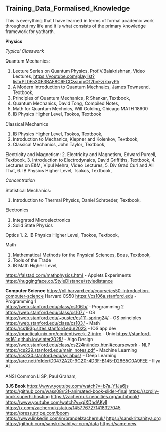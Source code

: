 ## Training_Data_Formalised_Knowledge
This is everything that I have learned in terms of formal academic work throughout my life and it is what consists of the primary knowledge framework for yatharth. 

**Physics**

*Typical Classwork*

Quantum Mechanics: 
1. Lecture Series on Quantum Physics, Prof.V.Balakrishnan, Video Lectures, https://youtube.com/playlist?list=PL0F530F3BAF8C6FCC&si=jxO12bnFzj7oxyPh
2. A Modern Introduction to Quantum Mechnaics, James Townsend, Textbook, 
3. Principles of Quantum Mechanics, R Shankar, Textbook, 
4. Quantum Mechanics, David Tong, Compiled Notes,
5. Math for Quantum Mechnics, Will Golding, Chicago MATH 18600
6. IB Physics Higher Level, Tsokos, Textbook

Classical Mechanics 
1. IB Physics Higher Level, Tsokos, Textbook,
2. Introduction to Mechanics, Klepner and Kolenkov, Textbook,
3. Classical Mechanics, John Taylor, Textbook,

Electricity and Magnetism: 
2. Electricity and Magnetism, Edward Purcell, Textbook,
3. Introduction to Electrodynaics, David Griffiths, Textbook, 
4. Lectures on E&M, Vipul Mehra, Video Lectures, 
5. Div Grad Curl and All That, 
6. IB Physics Higher Level, Tsokos, Textbook,

*Concentration*

Statistical Mechanics: 
1. Introduction to Thermal Physics, Daniel Schroeder, Textbook,

Electronics
1. Integrated Microelectronics 
2. Solid State Physics

Optics
1. 
2. IB Physics Higher Level, Tsokos, Textbook,

Math 
1. Mathematical Methods for the Physical Sciences, Boas, Textbook, 
2. Tools of the Trade
3. IB Math Higher Level, 


https://falstad.com/mathphysics.html - Applets Experiments
https://huggingface.co/StyleDistance/styledistance

**Computer Science**
https://pll.harvard.edu/course/cs50-introduction-computer-science Harvard CS50
https://cs106a.stanford.edu - Programming 1   
https://web.stanford.edu/class/cs106b/ - Programming 2 
https://web.stanford.edu/class/cs107/ - OS
https://web.stanford.edu/~ouster/cs111-spring24/ - OS principles 
https://web.stanford.edu/class/cs103/ - Math 
https://cs193p.sites.stanford.edu/2023 - IOS app dev 
https://practicalunix.org/content/week-2-intro - Unix 
https://stanford-cs161.github.io/winter2025/ - Algo Design 
https://web.stanford.edu/class/cs224n/index.html#coursework - NLP 
https://cs229.stanford.edu/main_notes.pdf - Machine Learning 
https://cs230.stanford.edu/syllabus/ - Deep Learning 
https://arc.net/folder/D0472A20-9C20-4D3F-B145-D2865C0A9FEE - Illya AI

ANSI Common LISP, Paul Graham, 

**3JS Book**
https://www.youtube.com/watch?v=b7a_Y1Ja6js
https://github.com/wass08/r3f-animated-book-slider-final
https://scrolly-book.superhi.hosting
https://zachernuk.neocities.org/autobook/
https://www.youtube.com/watch?v=giXDhdAKylI
https://x.com/zachernuk/status/1457767271418327045
https://press.stripe.com/boom
https://www.linkedin.com/in/brandelzachernuk/
https://sanskritsahitya.org
https://github.com/sanskritsahitya-com/data
https://same.new













